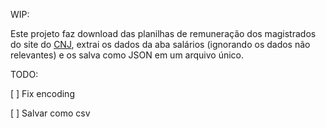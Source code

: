 WIP: 

Este projeto faz download das planilhas de remuneração dos magistrados do site do [CNJ](http://www.cnj.jus.br/transparencia/remuneracao-dos-magistrados), extrai os dados da aba salários (ignorando os dados não relevantes) e os salva como JSON em um arquivo único.

TODO:

[ ] Fix encoding

[ ] Salvar como csv